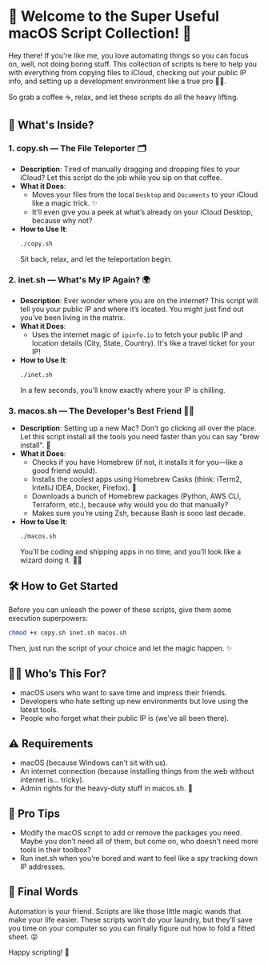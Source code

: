 # 🚀 Welcome to the Super Useful macOS Script Collection! 🎉

Hey there! If you're like me, you love automating things so you can focus on, well, not doing boring stuff. This collection of scripts is here to help you with everything from copying files to iCloud, checking out your public IP info, and setting up a development environment like a true pro 🧑‍💻.

So grab a coffee ☕, relax, and let these scripts do all the heavy lifting.

## 📂 What's Inside?

### 1. **copy.sh** — The File Teleporter 🗂️
- **Description**: Tired of manually dragging and dropping files to your iCloud? Let this script do the job while you sip on that coffee.
- **What it Does**:
    - Moves your files from the local `Desktop` and `Documents` to your iCloud like a magic trick. ✨
    - It’ll even give you a peek at what’s already on your iCloud Desktop, because why not?
- **How to Use It**:
  ```bash
  ./copy.sh
  ```
  Sit back, relax, and let the teleportation begin.

### 2. **inet.sh** — What's My IP Again? 🌍
- **Description**: Ever wonder where you are on the internet? This script will tell you your public IP and where it’s located. You might just find out you’ve been living in the matrix.
- **What it Does**:
    - Uses the internet magic of `ipinfo.io` to fetch your public IP and location details (City, State, Country). It's like a travel ticket for your IP!
- **How to Use It**:
  ```bash
  ./inet.sh
  ```
  In a few seconds, you’ll know exactly where your IP is chilling.

### 3. **macos.sh** — The Developer's Best Friend 🧑‍💻
- **Description**: Setting up a new Mac? Don’t go clicking all over the place. Let this script install all the tools you need faster than you can say "brew install". 🍺
- **What it Does**:
    - Checks if you have Homebrew (if not, it installs it for you—like a good friend would).
    - Installs the coolest apps using Homebrew Casks (think: iTerm2, IntelliJ IDEA, Docker, Firefox). 🌟
    - Downloads a bunch of Homebrew packages (Python, AWS CLI, Terraform, etc.), because why would you do that manually?
    - Makes sure you’re using Zsh, because Bash is sooo last decade.
- **How to Use It**:
  ```bash
  ./macos.sh
  ```
  You'll be coding and shipping apps in no time, and you’ll look like a wizard doing it. 🧙‍♂️

## 🛠️ How to Get Started

Before you can unleash the power of these scripts, give them some execution superpowers:
```bash
chmod +x copy.sh inet.sh macos.sh
```

Then, just run the script of your choice and let the magic happen. ✨

## 🧑‍💻 Who’s This For? 
- macOS users who want to save time and impress their friends. 
- Developers who hate setting up new environments but love using the latest tools. 
- People who forget what their public IP is (we’ve all been there).

## ⚠️ Requirements 
- macOS (because Windows can’t sit with us). 
- An internet connection (because installing things from the web without internet is… tricky). 
- Admin rights for the heavy-duty stuff in macos.sh. 🔐

## 🌟 Pro Tips 
- Modify the macOS script to add or remove the packages you need. Maybe you don’t need all of them, but come on, who doesn’t need more tools in their toolbox? 
- Run inet.sh when you’re bored and want to feel like a spy tracking down IP addresses.


## 💬 Final Words

Automation is your friend. Scripts are like those little magic wands that make your life easier. These scripts won’t do your laundry, but they’ll save you time on your computer so you can finally figure out how to fold a fitted sheet. 😜

Happy scripting! 🚀